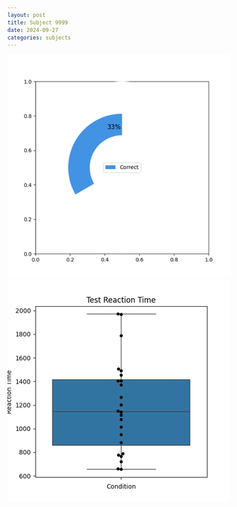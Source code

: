 ```yaml
---
layout: post
title: Subject 9999
date: 2024-09-27
categories: subjects
---
```


![](data/9999/run-1/9999_FN_acc_test.png)
![](data/9999/run-1/9999_FN_rt.png)
